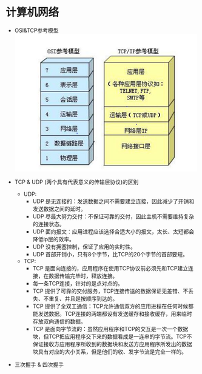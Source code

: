  # 计算机网络
 
 
 - OSI&TCP参考模型
  ![OSI&TCP参考模型](TO.JPG)
  
- TCP & UDP (两个具有代表意义的传输层协议)的区别
  - UDP: 
    - UDP 是无连接的：发送数据之间不需要建立连接，因此减少了开销和发送数据之间的延时。
    - UDP 尽最大努力交付：不保证可靠的交付，因此主机不需要维持复杂的连接状态。
    - UDP 面向报文：应用进程应该选择合适大小的报文，太长、太短都会降低ip层的效率。
    - UDP 没有拥塞控制，保证了应用的实时性。
    - UDP 首部开销小，只有8个字节，比TCP的20个字节的首部要短。
  - TCP:
    - TCP 是面向连接的，应用程序在使用TCP协议前必须先和TCP建立连接，在数据传输完毕时，释放连接。
    - 每一条TCP连接，针对的是点对点的。
    - TCP 提供了可靠的交付服务，TCP连接传送的数据保证无差错、不丢失、不重复、并且是按顺序到达的。
    - TCP 提供了全双工通信：TCP允许通信双方的应用进程在任何时候都能发送数据。TCP连接的两端都设有发送缓存和接收缓存，用来临时存放双向通信的数据。
    - TCP 是面向字节流的：虽然应用程序和TCP的交互是一次一个数据块，但TCP把应用程序交下来的数据看成是一连串的字节流。TCP不保证接收方应用程序所收到的数据块和发送方应用程序所发出的数据块具有对应的大小关系，但是他们的收、发字节流是完全一样的。
 - 三次握手 & 四次握手